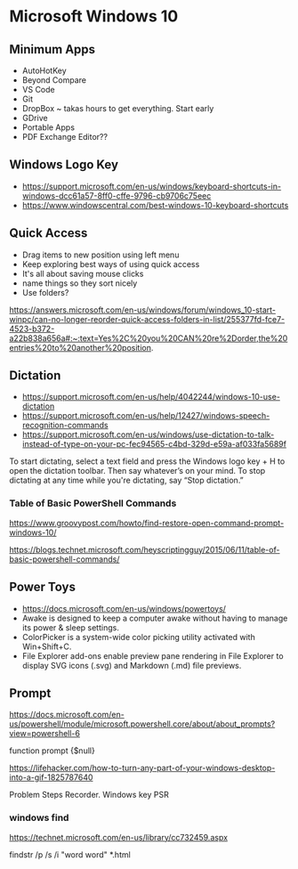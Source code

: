 # Microsoft Windows 10


## Minimum Apps

* AutoHotKey
* Beyond Compare
* VS Code
* Git
* DropBox ~ takas hours to get everything. Start early
* GDrive
* Portable Apps
* PDF Exchange Editor??

## Windows Logo Key

* https://support.microsoft.com/en-us/windows/keyboard-shortcuts-in-windows-dcc61a57-8ff0-cffe-9796-cb9706c75eec
* https://www.windowscentral.com/best-windows-10-keyboard-shortcuts


## Quick Access

* Drag items to new position using left menu
* Keep exploring best ways of using quick access
* It's all about saving mouse clicks
* name things so they sort nicely
* Use folders?

https://answers.microsoft.com/en-us/windows/forum/windows_10-start-winpc/can-no-longer-reorder-quick-access-folders-in-list/255377fd-fce7-4523-b372-a22b838a656a#:~:text=Yes%2C%20you%20CAN%20re%2Dorder,the%20entries%20to%20another%20position.


## Dictation

* https://support.microsoft.com/en-us/help/4042244/windows-10-use-dictation
* https://support.microsoft.com/en-us/help/12427/windows-speech-recognition-commands
* https://support.microsoft.com/en-us/windows/use-dictation-to-talk-instead-of-type-on-your-pc-fec94565-c4bd-329d-e59a-af033fa5689f

To start dictating, select a text field and press the Windows logo key  + H to open the dictation toolbar. Then say whatever’s on your mind.  To stop dictating at any time while you're dictating, say “Stop dictation.”


### Table of Basic PowerShell Commands

https://www.groovypost.com/howto/find-restore-open-command-prompt-windows-10/

https://blogs.technet.microsoft.com/heyscriptingguy/2015/06/11/table-of-basic-powershell-commands/


## Power Toys

* https://docs.microsoft.com/en-us/windows/powertoys/
* Awake is designed to keep a computer awake without having to manage its power & sleep settings.
* ColorPicker is a system-wide color picking utility activated with Win+Shift+C.
* File Explorer add-ons enable preview pane rendering in File Explorer to display SVG icons (.svg) and Markdown (.md) file previews.


## Prompt

https://docs.microsoft.com/en-us/powershell/module/microsoft.powershell.core/about/about_prompts?view=powershell-6

function prompt {$null}

https://lifehacker.com/how-to-turn-any-part-of-your-windows-desktop-into-a-gif-1825787640

Problem Steps Recorder. Windows key PSR


### windows find

https://technet.microsoft.com/en-us/library/cc732459.aspx


findstr /p /s /i "word word"  *.html

